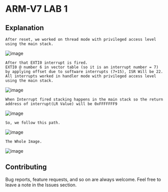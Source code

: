 # ARM-V7 LAB 1 
## Explanation
    After reset, we worked on thread mode with privileged access level using the main stack.
![image](https://drive.google.com/uc?export=download&id=1PqO4YagiWD5RkNI9MNBTfgS-sNqHmzOn)

    After that EXTI0 interrupt is fired.  
    EXTI0 @ number 6 in vector table (so it is an interrupt number = 7) 
    by applying offset due to software interrupts (7+15), ISR Will be 22.  
    All interrupts worked in handler mode with privileged access level using the main stack.
![image](https://drive.google.com/uc?export=download&id=1mqkPr1LdGbZmP4j_TV05u1nKWGew0nC9)

    When Interrupt fired stacking happens in the main stack so the return address of interrupt(LR Value) will be 0xFFFFFFF9   
![image](https://drive.google.com/uc?export=download&id=1re3s-3tMvXuXVDP4yOlMWW_Ct9m2dlw4) 

    So, we follow this path.  
![image](https://drive.google.com/uc?export=download&id=1rYeUVtL1pAT_HMhsmcYTA_69nMlAssBi)  

    The Whole Image. 
![image](https://drive.google.com/uc?export=download&id=1BgzQZ6dfeyAA2AZo1_BIFxfuHNVVef4F)

## Contributing  
Bug reports, feature requests, and so on are always welcome. Feel free to leave a note in the Issues section.
